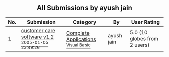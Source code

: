﻿<div align="center">

## All Submissions by ayush jain

</div>

No.  | Submission | Category | By   | User Rating
---- | ---------- | -------- | ---- | -----------
1 | [customer care software v1\.2<br /><sup>2005-01-05 23:49:26</sup>](https://github.com/Planet-Source-Code/ayush-jain-customer-care-software-v1-2__1-60932) | [Complete Applications<br /><sup>Visual Basic</sup>](../ByCategory/complete-applications__1-27.md) | ayush jain | 5.0 (10 globes from 2 users)
